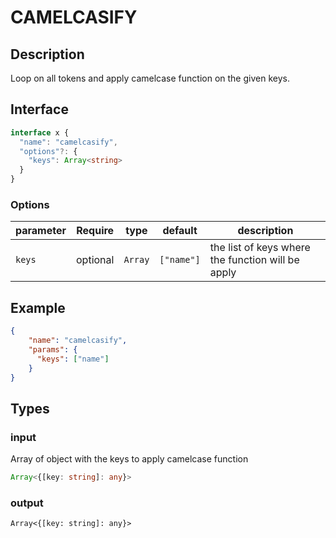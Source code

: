 # CAMELCASIFY

## Description

Loop on all tokens and apply camelcase function on the given keys.

## Interface

```ts
interface x {
  "name": "camelcasify",
  "options"?: {
    "keys": Array<string>
  }
}
```

### Options
| parameter | Require    | type      | default    | description                                       |
| --------- | ---------- | --------- | ---------- | ------------------------------------------------- |
| `keys`    | optional   | `Array`   | `["name"]` | the list of keys where the function will be apply |

## Example 

```json
{
    "name": "camelcasify",
    "params": {
      "keys": ["name"]
    }
}
```

## Types

### input

Array of object with the keys to apply camelcase function

```ts
Array<{[key: string]: any}>
```

### output


```
Array<{[key: string]: any}>
```
